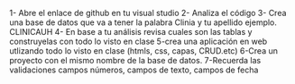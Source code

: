 1- Abre el enlace de github en tu visual studio
2- Analiza el código
3- Crea una base de datos que va a tener la palabra Clinia y tu apellido ejemplo. CLINICAUH
4- En base a tu análisis revisa cuales son las tablas y construyelas con todo lo visto en clase
5-crea una aplicación en web utlizando todo lo visto en clase (htmls, css, capas, CRUD.etc)
6-Crea un proyecto con el mismo nombre de la base de datos.
7-Recuerda las validaciones campos números, campos de texto, campos de fecha
